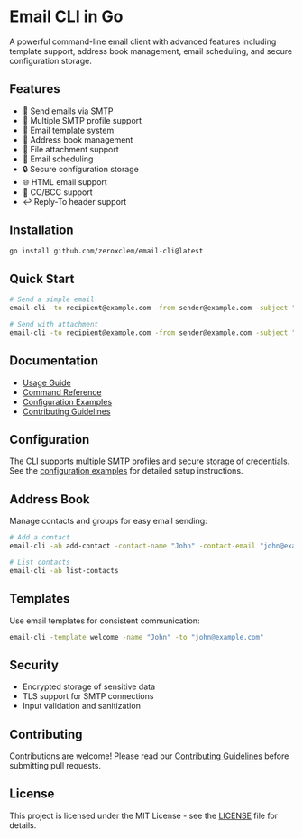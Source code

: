 # Email CLI in Go

A powerful command-line email client with advanced features including template support, address book management, email scheduling, and secure configuration storage.

## Features

- 📧 Send emails via SMTP
- 📁 Multiple SMTP profile support
- 📝 Email template system
- 👥 Address book management
- 📎 File attachment support
- 📅 Email scheduling
- 🔒 Secure configuration storage
- 🌐 HTML email support
- 👥 CC/BCC support
- ↩️ Reply-To header support

## Installation

```bash
go install github.com/zeroxclem/email-cli@latest
```

## Quick Start

```bash
# Send a simple email
email-cli -to recipient@example.com -from sender@example.com -subject "Hello" -body "World"

# Send with attachment
email-cli -to recipient@example.com -from sender@example.com -subject "Report" -body "Please find attached" -attach "report.pdf"
```

## Documentation

- [Usage Guide](documentation/usage.md)
- [Command Reference](documentation/commands.md)
- [Configuration Examples](documentation/config-examples.md)
- [Contributing Guidelines](documentation/contributing.md)

## Configuration

The CLI supports multiple SMTP profiles and secure storage of credentials. See the [configuration examples](documentation/config-examples.md) for detailed setup instructions.

## Address Book

Manage contacts and groups for easy email sending:

```bash
# Add a contact
email-cli -ab add-contact -contact-name "John" -contact-email "john@example.com"

# List contacts
email-cli -ab list-contacts
```

## Templates

Use email templates for consistent communication:

```bash
email-cli -template welcome -name "John" -to "john@example.com"
```

## Security

- Encrypted storage of sensitive data
- TLS support for SMTP connections
- Input validation and sanitization

## Contributing

Contributions are welcome! Please read our [Contributing Guidelines](documentation/contributing.md) before submitting pull requests.

## License

This project is licensed under the MIT License - see the [LICENSE](LICENSE) file for details.
